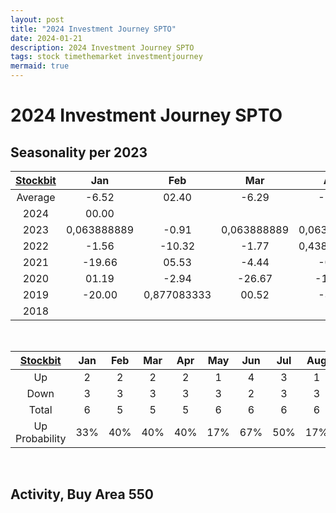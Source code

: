 ```yaml
---
layout: post
title: "2024 Investment Journey SPTO"
date: 2024-01-21
description: 2024 Investment Journey SPTO
tags: stock timethemarket investmentjourney
mermaid: true
---
```


# 2024 Investment Journey SPTO


## Seasonality per 2023

|[Stockbit](https://stockbit.com/symbol/SPTO/seasonality)|Jan|Feb|Mar|Apr|May|Jun|Jul|Aug|Sep|Oct|Nov|Dec|Year|
|:-:|:-:|:-:|:-:|:-:|:-:|:-:|:-:|:-:|:-:|:-:|:-:|:-:|:-:|
Average|-6.52|02.40|-6.29|-1.68|-1.33|0,143055556|-0.39|-0.46|-3.40|-0.12|05.50|0,054861111|-9.54
2024|00.00||||||||||||00.00
2023|0,063888889|-0.91|0,063888889|0,063194444|00.00|0,0625|05.36|-0.85|00.00|-3.42|-1.77|0,0625|0,098611111
2022|-1.56|-10.32|-1.77|0,438194444|-3.28|-3.39|0,09375|-4.31|00.00|0,166666667|-2.61|-2.68|-14.84
2021|-19.66|05.53|-4.44|-0.42|-2.54|-0.43|13.54|0,144444444|-1.87|18.10|07.26|-3.76|10.34
2020|01.19|-2.94|-26.67|-15.70|-5.88|0,177083333|-6.02|00.00|-8.12|-6.98|23.00|0,8125|-30.36
2019|-20.00|0,877083333|00.52|-3.09|0,175|0,6875|-5.75|00.00|-7.98|-0.51|-3.59|-10.64|-10.64
2018|||||00.00|00.43|-11.21|-0.49|-2.44|-11.50|0,467361111|02.04|-23.08

<br />

|[Stockbit](https://stockbit.com/symbol/SPTO/seasonality)|Jan|Feb|Mar|Apr|May|Jun|Jul|Aug|Sep|Oct|Nov|Dec|Year|
|:-:|:-:|:-:|:-:|:-:|:-:|:-:|:-:|:-:|:-:|:-:|:-:|:-:|:-:|
Up|2|2|2|2|1|4|3|1|0|2|3|3|2
Down|3|3|3|3|3|2|3|3|4|4|3|3|4
Total|6|5|5|5|6|6|6|6|6|6|6|6|7
Up Probability|33%|40%|40%|40%|17%|67%|50%|17%|0%|33%|50%|50%|29%

<br />

## Activity, Buy Area 550